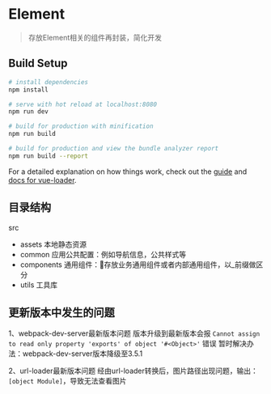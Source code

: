 # Element

> 存放Element相关的组件再封装，简化开发

## Build Setup

``` bash
# install dependencies
npm install

# serve with hot reload at localhost:8080
npm run dev

# build for production with minification
npm run build

# build for production and view the bundle analyzer report
npm run build --report
```

For a detailed explanation on how things work, check out the [guide](http://vuejs-templates.github.io/webpack/) and [docs for vue-loader](http://vuejs.github.io/vue-loader).

## 目录结构
src
- assets      本地静态资源
- common      应用公共配置：例如导航信息，公共样式等
- components  通用组件：存放业务通用组件或者内部通用组件，以_前缀做区分
- utils       工具库

## 更新版本中发生的问题
1、webpack-dev-server最新版本问题
版本升级到最新版本会报 `Cannot assign to read only property 'exports' of object '#<Object>'` 错误
暂时解决办法：webpack-dev-server版本降级至3.5.1

2、url-loader最新版本问题
经由url-loader转换后，图片路径出现问题，输出：`[object Module]`，导致无法查看图片
